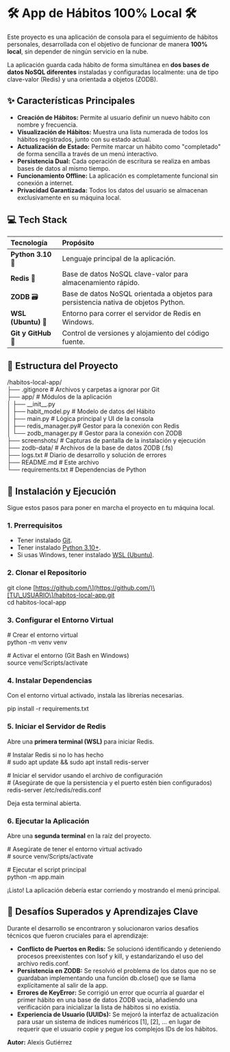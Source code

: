 # **🛠️ App de Hábitos 100% Local 🛠️**

Este proyecto es una aplicación de consola para el seguimiento de hábitos personales, desarrollada con el objetivo de funcionar de manera **100% local**, sin depender de ningún servicio en la nube.

La aplicación guarda cada hábito de forma simultánea en **dos bases de datos NoSQL diferentes** instaladas y configuradas localmente: una de tipo clave-valor (Redis) y una orientada a objetos (ZODB).

## **✨ Características Principales**

* **Creación de Hábitos:** Permite al usuario definir un nuevo hábito con nombre y frecuencia.  
* **Visualización de Hábitos:** Muestra una lista numerada de todos los hábitos registrados, junto con su estado actual.  
* **Actualización de Estado:** Permite marcar un hábito como "completado" de forma sencilla a través de un menú interactivo.  
* **Persistencia Dual:** Cada operación de escritura se realiza en ambas bases de datos al mismo tiempo.  
* **Funcionamiento Offline:** La aplicación es completamente funcional sin conexión a internet.  
* **Privacidad Garantizada:** Todos los datos del usuario se almacenan exclusivamente en su máquina local.

## **💻 Tech Stack**

| Tecnología | Propósito |
| :---- | :---- |
| **Python 3.10** 🐍 | Lenguaje principal de la aplicación. |
| **Redis** 💾 | Base de datos NoSQL clave-valor para almacenamiento rápido. |
| **ZODB** 🗃️ | Base de datos NoSQL orientada a objetos para persistencia nativa de objetos Python. |
| **WSL (Ubuntu)** 🐧 | Entorno para correr el servidor de Redis en Windows. |
| **Git y GitHub** 🐙 | Control de versiones y alojamiento del código fuente. |

## **📂 Estructura del Proyecto**

/habitos-local-app/  
├── .gitignore          \# Archivos y carpetas a ignorar por Git  
├── app/                \# Módulos de la aplicación  
│   ├── \_\_init\_\_.py  
│   ├── habit\_model.py  \# Modelo de datos del Hábito  
│   ├── main.py         \# Lógica principal y UI de la consola  
│   ├── redis\_manager.py\# Gestor para la conexión con Redis  
│   └── zodb\_manager.py \# Gestor para la conexión con ZODB  
├── screenshots/        \# Capturas de pantalla de la instalación y ejecución  
├── zodb-data/          \# Archivos de la base de datos ZODB (.fs)  
├── logs.txt            \# Diario de desarrollo y solución de errores  
├── README.md           \# Este archivo  
└── requirements.txt    \# Dependencias de Python

## **🚀 Instalación y Ejecución**

Sigue estos pasos para poner en marcha el proyecto en tu máquina local.

### **1\. Prerrequisitos**

* Tener instalado [Git](https://git-scm.com/).  
* Tener instalado [Python 3.10+](https://www.python.org/).  
* Si usas Windows, tener instalado [WSL (Ubuntu)](https://ubuntu.com/wsl).

### **2\. Clonar el Repositorio**

git clone \[https://github.com/\](https://github.com/)\[TU\_USUARIO\]/habitos-local-app.git  
cd habitos-local-app

### **3\. Configurar el Entorno Virtual**

\# Crear el entorno virtual  
python \-m venv venv

\# Activar el entorno (Git Bash en Windows)  
source venv/Scripts/activate

### **4\. Instalar Dependencias**

Con el entorno virtual activado, instala las librerías necesarias.

pip install \-r requirements.txt

### **5\. Iniciar el Servidor de Redis**

Abre una **primera terminal (WSL)** para iniciar Redis.

\# Instalar Redis si no lo has hecho  
\# sudo apt update && sudo apt install redis-server

\# Iniciar el servidor usando el archivo de configuración  
\# (Asegúrate de que la persistencia y el puerto estén bien configurados)  
redis-server /etc/redis/redis.conf

Deja esta terminal abierta.

### **6\. Ejecutar la Aplicación**

Abre una **segunda terminal** en la raíz del proyecto.

\# Asegúrate de tener el entorno virtual activado  
\# source venv/Scripts/activate

\# Ejecutar el script principal  
python \-m app.main

¡Listo\! La aplicación debería estar corriendo y mostrando el menú principal.

## **🐛 Desafíos Superados y Aprendizajes Clave**

Durante el desarrollo se encontraron y solucionaron varios desafíos técnicos que fueron cruciales para el aprendizaje:

* **Conflicto de Puertos en Redis:** Se solucionó identificando y deteniendo procesos preexistentes con lsof y kill, y estandarizando el uso del archivo redis.conf.  
* **Persistencia en ZODB:** Se resolvió el problema de los datos que no se guardaban implementando una función db.close() que se llama explícitamente al salir de la app.  
* **Errores de KeyError:** Se corrigió un error que ocurría al guardar el primer hábito en una base de datos ZODB vacía, añadiendo una verificación para inicializar la lista de hábitos si no existía.  
* **Experiencia de Usuario (UUIDs):** Se mejoró la interfaz de actualización para usar un sistema de índices numéricos \[1\], \[2\], ... en lugar de requerir que el usuario copie y pegue los complejos IDs de los hábitos.

**Autor:** Alexis Gutiérrez
